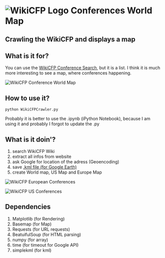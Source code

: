 # ![WikiCFP Logo](http://www.wikicfp.com/cfp/images/wikicfplogo-90.png) Conferences World Map
Crawling the WikiCFP and displays a map
--------

## What is it for?

You can use the [WikiCFP Conference Search](http://www.wikicfp.com/cfp/allcfp), but it is a list. I think it is much more interesting to see a map, where conferences happening.

![WikiCFP Conference World Map](https://raw.github.com/balzer82/WikiCFPWorldMap/master/WikiCFP-Conferences-2014-Worldmap.png)


## How to use it?

``` python WikiCFPCrawler.py ```

Probably it is better to use the .ipynb (iPython Notebook), because I am using it and probably I forgot to update the .py

## What is it doin'?

1. search WikiCFP Wiki
2. extract all infos from website
3. ask Google for location of the adress (Geoencoding)
4. save [.kml file (for Google Earth)](https://raw.github.com/balzer82/WikiCFPWorldMap/master/WikiCFP-Conferences.kml)
5. create World map, US Map and Europe Map

![WikiCFP European Conferences](https://github.com/balzer82/WikiCFPWorldMap/blob/master/WikiCFP-Conferences-2014-Europe.png?raw=true)

![WikiCFP US Conferences](https://github.com/balzer82/WikiCFPWorldMap/blob/master/WikiCFP-Conferences-2014-USA.png?raw=true)


## Dependencies

1. Matplotlib (for Rendering)
2. Basemap (for Map)
4. Requests (for URL requests)
5. BeatuifulSoup (for HTML parsing)
6. numpy (for array)
7. time (for timeout for Google API)
8. simplekml (for kml)
